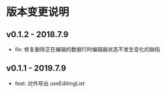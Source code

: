 # 版本变更说明

## v0.1.2 - 2018.7.9

- fix: 修复删除正在编辑的数据行时编辑器状态不发生变化的缺陷

## v0.1.1 - 2019.7.9

- feat: 对外导出 useEditingList
